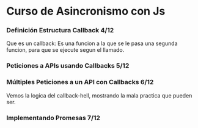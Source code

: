 # Curso de Asincronismo con Js


### Definición Estructura Callback 4/12
Que es un callback: Es una funcion a la que se le pasa una segunda funcion, para que se ejecute segun el llamado.


### Peticiones a APIs usando Callbacks 5/12

### Múltiples Peticiones a un API con Callbacks 6/12
Vemos la logica del callback-hell, mostrando la mala practica que pueden ser.


### Implementando Promesas 7/12
